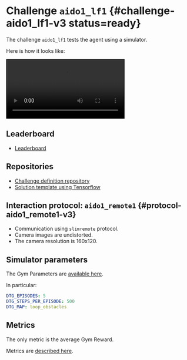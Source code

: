 # Challenge `aido1_lf1` {#challenge-aido1_lf1-v3 status=ready}

The challenge `aido1_lf1` tests the agent using a simulator.

Here is how it looks like:

<video autoplay="1" controls="1" loop="1" style="border: solid 1px black" width="320">
  <source src="http://duckietown-ai-driving-olympics-1.s3.amazonaws.com/v3/frankfurt/by-value/sha256/db648be4473470451c3ff8131f5c9a96849c812ab30db88ea48e61e089c60405" type="video/mp4"/>
</video>

## Leaderboard

* [Leaderboard](https://challenges.duckietown.org/v3/humans/challenges/aido1_LF1-v3/leaderboard)

## Repositories

* [Challenge definition repository](https://github.com/duckietown/challenge-aido1_lf1)
* [Solution template using Tensorflow](https://github.com/duckietown/challenge-aido1_LF1-template-tensorflow)

## Interaction protocol: `aido1_remote1` {#protocol-aido1_remote1-v3}

* Communication using `slimremote` protocol.
* Camera images are undistorted.
* The camera resolution is 160x120.

## Simulator parameters

The Gym Parameters are [available here](https://challenges.duckietown.org/v3/humans/challenges/aido1_LF1-v3#step1-simulation).

In particular:

```yaml
DTG_EPISODES: 5
DTG_STEPS_PER_EPISODE: 500
DTG_MAP: loop_obstacles
```

## Metrics

The only metric is the average Gym Reward.

Metrics are [described here](https://challenges.duckietown.org/v3/humans/challenges/aido1_LF1-v3#scoring).





 



 

